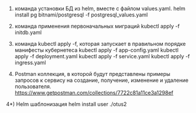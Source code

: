 1) команда установки БД из helm, вместе с файлом values.yaml.
   helm install pg bitnami/postgresql -f postgresql_values.yaml

2) команда применения первоначальных миграций
   kubectl apply -f initdb.yaml

3) команда kubectl apply -f, которая запускает в правильном порядке манифесты кубернетеса
   kubectl apply -f app-config.yaml
   kubectl apply -f deployment.yaml
   kubectl apply -f service.yaml
   kubectl apply -f ingress.yaml

4) Postman коллекция, в которой будут представлены примеры запросов к сервису на создание, получение, изменение и удаление пользователя.
   https://www.getpostman.com/collections/7722c81a11ce3a1298ef

4*) Helm шаблонизация
helm install user ./otus2    